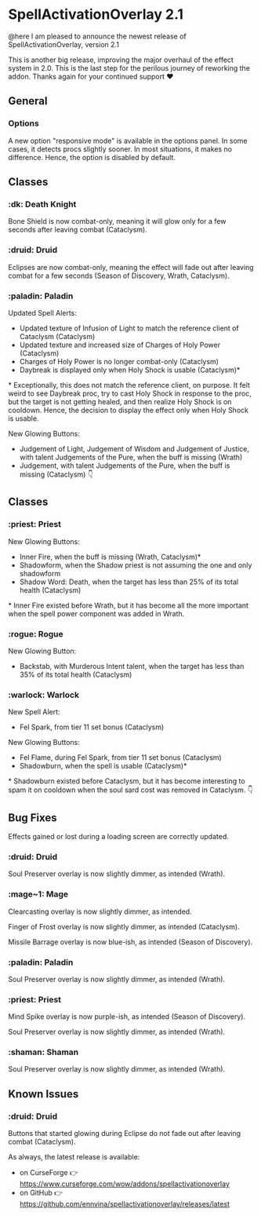 # SpellActivationOverlay 2.1

@here I am pleased to announce the newest release of SpellActivationOverlay, version 2.1

This is another big release, improving the major overhaul of the effect system in 2.0. This is the last step for the perilous journey of reworking the addon. Thanks again for your continued support  :heart:
## General
### Options
A new option "responsive mode" is available in the options panel. In some cases, it detects procs slightly sooner. In most situations, it makes no difference. Hence, the option is disabled by default.
## Classes
### :dk:  Death Knight
Bone Shield is now combat-only, meaning it will glow only for a few seconds after leaving combat (Cataclysm).
### :druid:  Druid
Eclipses are now combat-only, meaning the effect will fade out after leaving combat for a few seconds (Season of Discovery, Wrath, Cataclysm).
### :paladin:  Paladin
Updated Spell Alerts:
- Updated texture of Infusion of Light to match the reference client of Cataclysm (Cataclysm)
- Updated texture and increased size of Charges of Holy Power (Cataclysm)
- Charges of Holy Power is no longer combat-only (Cataclysm)
- Daybreak is displayed only when Holy Shock is usable (Cataclysm)\*

\* Exceptionally, this does not match the reference client, on purpose. It felt weird to see Daybreak proc, try to cast Holy Shock in response to the proc, but the target is not getting healed, and then realize Holy Shock is on cooldown. Hence, the decision to display the effect only when Holy Shock is usable.

New Glowing Buttons:
- Judgement of Light, Judgement of Wisdom and Judgement of Justice, with talent Judgements of the Pure, when the buff is missing (Wrath)
- Judgement, with talent Judgements of the Pure, when the buff is missing (Cataclysm)
:point_down:



## Classes
### :priest:  Priest
New Glowing Buttons:
- Inner Fire, when the buff is missing (Wrath, Cataclysm)\*
- Shadowform, when the Shadow priest is not assuming the one and only shadowform
- Shadow Word: Death, when the target has less than 25% of its total health (Cataclysm)

\* Inner Fire existed before Wrath, but it has become all the more important when the spell power component was added in Wrath.
### :rogue:  Rogue
New Glowing Button:
- Backstab, with Murderous Intent talent, when the target has less than 35% of its total health (Cataclysm)
### :warlock:  Warlock
New Spell Alert:
- Fel Spark, from tier 11 set bonus (Cataclysm)

New Glowing Buttons:
- Fel Flame, during Fel Spark, from tier 11 set bonus (Cataclysm)
- Shadowburn, when the spell is usable (Cataclysm)\*

\* Shadowburn existed before Cataclysm, but it has become interesting to spam it on cooldown when the soul sard cost was removed in Cataclysm.
:point_down:



## Bug Fixes
Effects gained or lost during a loading screen are correctly updated.
### :druid:  Druid
Soul Preserver overlay is now slightly dimmer, as intended (Wrath).
### :mage~1:  Mage
Clearcasting overlay is now slightly dimmer, as intended.

Finger of Frost overlay is now slightly dimmer, as intended (Cataclysm).

Missile Barrage overlay is now blue-ish, as intended (Season of Discovery).
### :paladin:  Paladin
Soul Preserver overlay is now slightly dimmer, as intended (Wrath).
### :priest:  Priest
Mind Spike overlay is now purple-ish, as intended (Season of Discovery).

Soul Preserver overlay is now slightly dimmer, as intended (Wrath).
### :shaman:  Shaman
Soul Preserver overlay is now slightly dimmer, as intended (Wrath).
## Known Issues
### :druid:  Druid
Buttons that started glowing during Eclipse do not fade out after leaving combat (Cataclysm).


As always, the latest release is available:
- on CurseForge :point_right:  https://www.curseforge.com/wow/addons/spellactivationoverlay
- on GitHub :point_right:  https://github.com/ennvina/spellactivationoverlay/releases/latest
